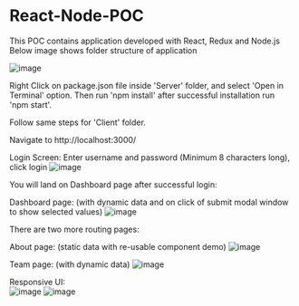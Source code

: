 # React-Node-POC
This POC contains application developed with React, Redux and Node.js
Below image shows folder structure of application

![image](https://user-images.githubusercontent.com/67673776/86204116-4bcc9f80-bb84-11ea-8540-36515588950e.png)

Right Click on package.json file inside 'Server' folder, and select 'Open in Terminal' option. Then run 'npm install' after successful installation run 'npm start'.

Follow same steps for 'Client' folder.

Navigate to http://localhost:3000/

Login Screen:
Enter username and password (Minimum 8 characters long), click login
![image](https://user-images.githubusercontent.com/67673776/86215670-7fb2bf80-bb9a-11ea-808a-53a598f7eaa1.png)


You will land on Dashboard page after successful login:

Dashboard page: (with dynamic data and on click of submit modal window to show selected values)
![image](https://user-images.githubusercontent.com/67673776/86215936-e041fc80-bb9a-11ea-92cd-f74edcb222e3.png)

There are two more routing pages:

About page: (static data with re-usable component demo)
![image](https://user-images.githubusercontent.com/67673776/86216018-010a5200-bb9b-11ea-80ca-0b70ee0fa377.png)

Team page: (with dynamic data)
![image](https://user-images.githubusercontent.com/67673776/86216059-12ebf500-bb9b-11ea-9290-7cff07d3a572.png)

Responsive UI:<br/>
![image](https://user-images.githubusercontent.com/67673776/86218240-2187db80-bb9e-11ea-88cd-f0cfb0be3793.png)
![image](https://user-images.githubusercontent.com/67673776/86218352-467c4e80-bb9e-11ea-92b3-f0b7d8e4151e.png)
